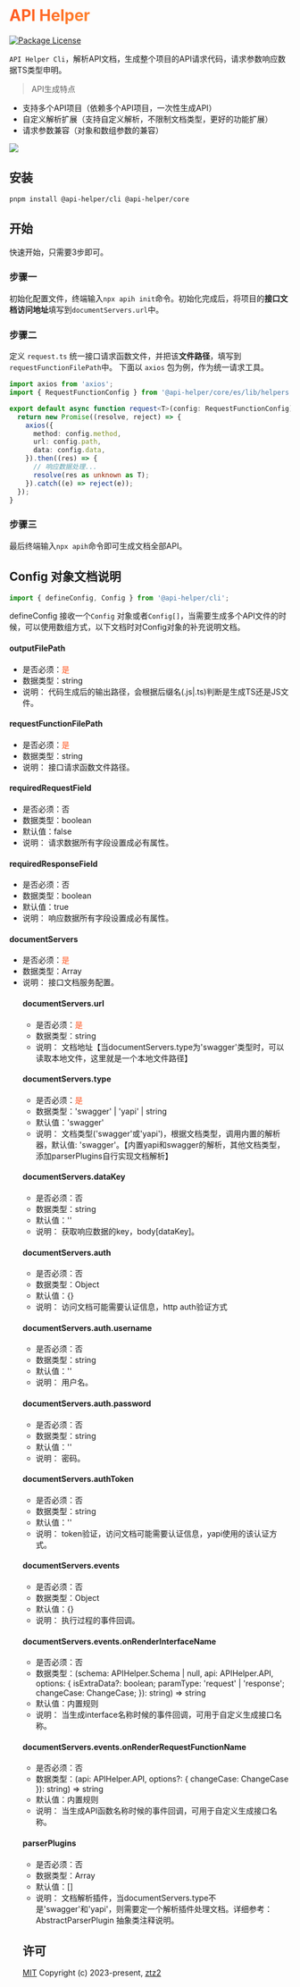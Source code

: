 <h1
    style="background: -webkit-linear-gradient(315deg, rgb(255,87,34) 0%, #fee140 100%);
    background-clip: text;
    -webkit-background-clip: text;
    -webkit-text-fill-color: transparent"
>
    <a href="https://github.com/ztz2/api-helper" target="_blank">
        API Helper
    </a>
</h1>
<p>
    <a href="https://www.npmjs.com/org/api-helper">
        <img src="https://img.shields.io/npm/l/@api-helper/core" alt="Package License" />
    </a>
</p>

`API Helper Cli`，解析API文档，生成整个项目的API请求代码，请求参数响应数据TS类型申明。

> API生成特点
- 支持多个API项目（依赖多个API项目，一次性生成API）
- 自定义解析扩展（支持自定义解析，不限制文档类型，更好的功能扩展）
- 请求参数兼容（对象和数组参数的兼容）

![](../docs/src/public/images/api-code.png)

## 安装
```shell
pnpm install @api-helper/cli @api-helper/core
```

## 开始
快速开始，只需要3步即可。

### 步骤一
初始化配置文件，终端输入`npx apih init`命令。初始化完成后，将项目的**接口文档访问地址**填写到`documentServers.url`中。

### 步骤二
定义 `request.ts` 统一接口请求函数文件，并把该**文件路径**，填写到`requestFunctionFilePath`中。
下面以 `axios` 包为例，作为统一请求工具。
```typescript
import axios from 'axios';
import { RequestFunctionConfig } from '@api-helper/core/es/lib/helpers';

export default async function request<T>(config: RequestFunctionConfig): Promise<T> {
  return new Promise((resolve, reject) => {
    axios({
      method: config.method,
      url: config.path,
      data: config.data,
    }).then((res) => {
      // 响应数据处理...
      resolve(res as unknown as T);
    }).catch((e) => reject(e));
  });
}
```

### 步骤三
最后终端输入`npx apih`命令即可生成文档全部API。

## Config 对象文档说明
```typescript
import { defineConfig, Config } from '@api-helper/cli';
```
defineConfig 接收一个`Config` 对象或者`Config[]`，当需要生成多个API文件的时候，可以使用数组方式，以下文档时对Config对象的补充说明文档。

#### outputFilePath
  * 是否必须：<font color=#ff5722>是</font>
  * 数据类型：string
  * 说明：
代码生成后的输出路径，会根据后缀名(.js|.ts)判断是生成TS还是JS文件。

#### requestFunctionFilePath
  * 是否必须：<font color=#ff5722>是</font>
  * 数据类型：string
  * 说明：
    接口请求函数文件路径。

#### requiredRequestField
* 是否必须：否
* 数据类型：boolean
* 默认值：false
* 说明：
  请求数据所有字段设置成必有属性。

#### requiredResponseField
* 是否必须：否
* 数据类型：boolean
* 默认值：true
* 说明：
  响应数据所有字段设置成必有属性。

#### documentServers
* 是否必须：<font color=#ff5722>是</font>
* 数据类型：Array<Object>
* 说明：
  接口文档服务配置。

#### documentServers.url
* 是否必须：<font color=#ff5722>是</font>
* 数据类型：string
* 说明：
  文档地址【当documentServers.type为'swagger'类型时，可以读取本地文件，这里就是一个本地文件路径】

#### documentServers.type
* 是否必须：<font color=#ff5722>是</font>
* 数据类型：'swagger' | 'yapi' | string
* 默认值：'swagger'
* 说明：
  文档类型('swagger'或'yapi')，根据文档类型，调用内置的解析器，默认值: 'swagger'。【内置yapi和swagger的解析，其他文档类型，添加parserPlugins自行实现文档解析】

#### documentServers.dataKey
* 是否必须：否
* 数据类型：string
* 默认值：''
* 说明：
  获取响应数据的key，body[dataKey]。

#### documentServers.auth
* 是否必须：否
* 数据类型：Object
* 默认值：{}
* 说明：
  访问文档可能需要认证信息，http auth验证方式

#### documentServers.auth.username
* 是否必须：否
* 数据类型：string
* 默认值：''
* 说明：
  用户名。

#### documentServers.auth.password
* 是否必须：否
* 数据类型：string
* 默认值：''
* 说明：
  密码。

#### documentServers.authToken
* 是否必须：否
* 数据类型：string
* 默认值：''
* 说明：
  token验证，访问文档可能需要认证信息，yapi使用的该认证方式。

#### documentServers.events
* 是否必须：否
* 数据类型：Object
* 默认值：{}
* 说明：
  执行过程的事件回调。

#### documentServers.events.onRenderInterfaceName
* 是否必须：否
* 数据类型：(schema: APIHelper.Schema | null, api: APIHelper.API, options: { isExtraData?: boolean; paramType: 'request' | 'response'; changeCase: ChangeCase; }): string) => string
* 默认值：内置规则
* 说明：
  当生成interface名称时候的事件回调，可用于自定义生成接口名称。

#### documentServers.events.onRenderRequestFunctionName
* 是否必须：否
* 数据类型：(api: APIHelper.API, options?: { changeCase: ChangeCase }): string) => string
* 默认值：内置规则
* 说明：
  当生成API函数名称时候的事件回调，可用于自定义生成接口名称。

#### parserPlugins
* 是否必须：否
* 数据类型：Array<AbstractParserPlugin>
* 默认值：[]
* 说明：
  文档解析插件，当documentServers.type不是'swagger'和'yapi'，则需要定一个解析插件处理文档。详细参考：AbstractParserPlugin 抽象类注释说明。

## 许可

[MIT](https://opensource.org/licenses/MIT) Copyright (c) 2023-present, [ztz2](https://github.com/ztz2)
